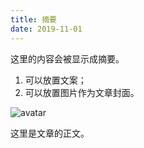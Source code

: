 ```yaml
---
title: 摘要
date: 2019-11-01
---
```


这里的内容会被显示成摘要。

1. 可以放置文案；
2. 可以放置图片作为文章封面。

![avatar](https://gimg2.baidu.com/image_search/src=http%3A%2F%2Fpic41.nipic.com%2F20140518%2F4135003_102025858000_2.jpg&refer=http%3A%2F%2Fpic41.nipic.com&app=2002&size=f9999,10000&q=a80&n=0&g=0n&fmt=jpeg?sec=1646986859&t=793f3b02576d2a06245b7865f4f82865)

<!-- more -->

这里是文章的正文。